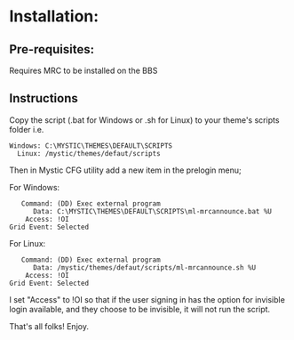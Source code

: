 # Installation:

## Pre-requisites:
Requires MRC to be installed on the BBS

## Instructions
Copy the script (.bat for Windows or .sh for Linux) to your theme's scripts folder i.e.

```
Windows: C:\MYSTIC\THEMES\DEFAULT\SCRIPTS 
  Linux: /mystic/themes/defaut/scripts
```

Then in Mystic CFG utility add a new item in the prelogin menu;

For Windows:
```
   Command: (DD) Exec external program
      Data: C:\MYSTIC\THEMES\DEFAULT\SCRIPTS\ml-mrcannounce.bat %U
    Access: !OI
Grid Event: Selected
```

For Linux:
```
   Command: (DD) Exec external program
      Data: /mystic/themes/defaut/scripts/ml-mrcannounce.sh %U
    Access: !OI
Grid Event: Selected
```

I set "Access" to !OI so that if the user signing in has the option for invisible
login available, and they choose to be invisible, it will not run the script.

That's all folks! Enjoy.
